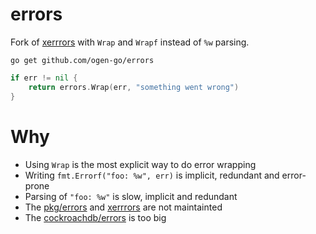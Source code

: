 # errors

Fork of [xerrrors](https://pkg.go.dev/golang.org/x/xerrors) with `Wrap` and `Wrapf` instead of `%w` parsing.

```
go get github.com/ogen-go/errors
```

```go
if err != nil {
	return errors.Wrap(err, "something went wrong")
}
```

# Why
* Using `Wrap` is the most explicit way to do error wrapping
* Writing `fmt.Errorf("foo: %w", err)` is implicit, redundant and error-prone
* Parsing of `"foo: %w"` is slow, implicit and redundant
* The [pkg/errors](https://github.com/pkg/errors) and [xerrrors](https://pkg.go.dev/golang.org/x/xerrors) are not maintainted
* The [cockroachdb/errors](https://github.com/cockroachdb/errors) is too big
